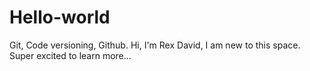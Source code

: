# Hello-world
Git, Code versioning, Github.
Hi, I'm Rex David, I am new to this space. Super excited to learn more...
